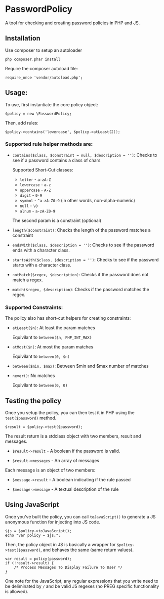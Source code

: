 PasswordPolicy
==============

A tool for checking and creating password policies in PHP and JS.

## Installation

Use composer to setup an autoloader

    php composer.phar install

Require the composer autoload file:

    require_once 'vendor/autoload.php';

## Usage:

To use, first instantiate the core policy object:

    $policy = new \PasswordPolicy;

Then, add rules:

    $policy->contains('lowercase', $policy->atLeast(2));

### Supported rule helper methods are:

 * `contains($class, $constraint = null, $description = '')`: Checks to see if a password contains a class of chars
 
    Supported Short-Cut classes:

    * `letter` - `a-zA-Z`
    * `lowercase` - `a-z`
    * `uppercase` - `A-Z`
    * `digit` - `0-9`
    * `symbol` - `^a-zA-Z0-9` (in other words, non-alpha-numeric)
    * `null` - `\0`
    * `alnum` - `a-zA-Z0-9`

    The second param is a constraint (optional)

 * `length($constraint)`: Checks the length of the password matches a constraint

 * `endsWith($class, $description = '')`: Checks to see if the password ends with a character class.

 * `startsWith($class, $description = '')`: Checks to see if the password starts with a character class.

 * `notMatch($regex, $description)`: Checks if the password does not match a regex.

 * `match($regex, $description)`: Checks if the password matches the regex.

### Supported Constraints:

The policy also has short-cut helpers for creating constraints:

 * `atLeast($n)`: At least the param matches

    Equivilant to `between($n, PHP_INT_MAX)`

 * `atMost($n)`: At most the param matches

    Equivilant to `between(0, $n)`

 * `between($min, $max)`: Between $min and $max number of matches

 * `never()`: No matches
     
    Equivilant to `between(0, 0)`

## Testing the policy

Once you setup the policy, you can then test it in PHP using the `test($password)` method.

    $result = $policy->test($password);

The result return is a stdclass object with two members, result and messages.

 * `$result->result` - A boolean if the password is valid.

 * `$result->messages` - An array of messages

Each message is an object of two members:

 * `$message->result` - A boolean indicating if the rule passed

 * `$message->message` - A textual description of the rule

## Using JavaScript

Once you've built the policy, you can call `toJavaScript()` to generate a JS anonymous function for injecting into JS code.

    $js = $policy->toJavaScript();
    echo "var policy = $js;";

Then, the policy object in JS is basically a wrapper for `$policy->test($password)`, and behaves the same (same return values).

    var result = policy(password);
    if (!result->result) {
        /* Process Messages To Display Failure To User */
    }

One note for the JavaScript, any regular expressions that you write need to be deliminated by `/` and be valid JS regexes (no PREG specific functionality is allowed).

